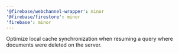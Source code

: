 ```yaml
---
'@firebase/webchannel-wrapper': minor
'@firebase/firestore': minor
'firebase': minor
---
```


Optimize local cache synchronization when resuming a query where documents were deleted on the server.
